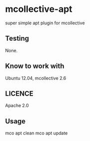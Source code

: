 mcollective-apt
===============

super simple apt plugin for mcollective

Testing
---------------

None.

Know to work with
---------------

Ubuntu 12.04, mcollective 2.6

LICENCE
---------------

Apache 2.0

Usage
---------------

mco apt clean
mco apt update
